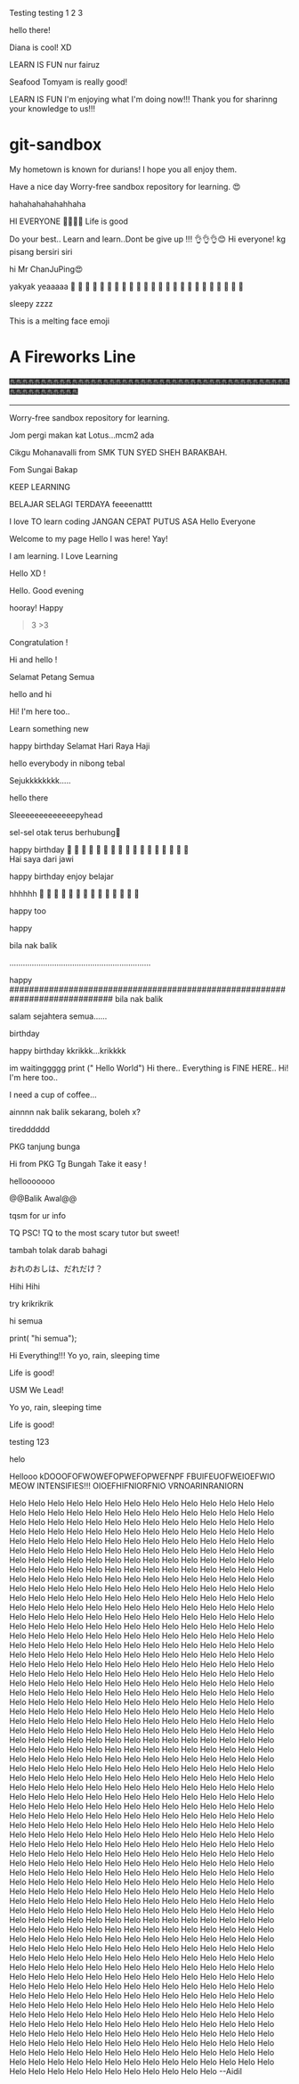 Testing testing 1 2 3

hello there!

Diana is cool! XD

LEARN IS FUN
nur fairuz

Seafood Tomyam is really good!


LEARN IS FUN
I'm enjoying what I'm doing now!!!
Thank you for sharinng your knowledge to us!!!
# git-sandbox

My hometown is known for durians! I hope you all enjoy them.

Have a nice day 
Worry-free sandbox repository for learning.
😍

hahahahahahahhaha

HI EVERYONE  🤩🤩🤩🤩
Life is good

Do your best.. Learn and learn..Dont be give up !!! 👌👌👌😊
Hi everyone!
kg pisang bersiri siri

hi Mr ChanJuPing😍

yakyak yeaaaaa
 🤣  🤣  🤣  🤣  🤣  🤣  🤣  🤣  🤣  🤣  🤣  🤣  🤣  🤣  🤣  🤣  🤣  🤣  🤣  🤣  🤣  🤣  🤣  🤣 

sleepy zzzz

This is a melting face emoji

# A Fireworks Line

🎆🎆🎆🎆🎆🎆🎆🎆🎆🎆🎆🎆🎆🎆🎆🎆🎆🎆🎆🎆🎆🎆🎆🎆🎆🎆🎆🎆🎆🎆🎆🎆🎆🎆🎆🎆🎆🎆🎆🎆🎆🎆🎆🎆🎆🎆🎆🎆🎆🎆🎆🎆🎆🎆🎆🎆

---

Worry-free sandbox repository for learning.

Jom pergi makan kat Lotus...mcm2 ada

Cikgu Mohanavalli from SMK TUN SYED SHEH BARAKBAH.

Fom Sungai Bakap

KEEP LEARNING

BELAJAR SELAGI TERDAYA
feeeenatttt

I love TO learn coding
JANGAN CEPAT PUTUS ASA
Hello Everyone

Welcome to my page
Hello
I was here! Yay!

I am learning.
I Love Learning

Hello XD !

Hello. Good evening

hooray!
Happy

>3 >3

Congratulation !

Hi and hello !

Selamat Petang Semua

hello and hi

Hi! I'm here too..

Learn something new

happy birthday
Selamat Hari Raya Haji

hello everybody in nibong tebal

Sejukkkkkkkk.....

hello there

Sleeeeeeeeeeeeepyhead

sel-sel otak terus berhubung🤣

happy birthday
 🤣  🤣  🤣  🤣  🤣  🤣  🤣  🤣  🤣  🤣  🤣  🤣  🤣  🤣  🤣  🤣  🤣  
Hai saya dari jawi


happy birthday
enjoy belajar

hhhhhh
 🤣  🤣  🤣  🤣  🤣  🤣  🤣  🤣  🤣  🤣  🤣  🤣  🤣  🤣 

happy too

happy 

bila nak balik


...............................................................


happy 
#############################################################################
bila nak balik

salam sejahtera semua......

birthday

happy birthday
kkrikkk...krikkkk

im waitinggggg
print (" Hello World")
Hi there.. Everything is FINE HERE.. 
Hi! I'm here too..

I need a cup of coffee...

ainnnn
nak balik sekarang, boleh x?

tiredddddd

PKG tanjung bunga

Hi from PKG Tg Bungah
Take it easy !

hellooooooo

@@Balik Awal@@

tqsm for ur info

TQ PSC! TQ to the most scary tutor but sweet!

tambah tolak darab bahagi

おれのおしは、だれだけ？

Hihi 
Hihi

try
krikrikrik

hi semua

print( "hi semua");

Hi Everything!!!
Yo yo, rain, sleeping time

Life is good!

USM We Lead!

Yo yo, rain, sleeping time

Life is good!

testing 123

helo

Hellooo
kDOOOFOFWOWEFOPWEFOPWEFNPF
FBUIFEUOFWEIOEFWIO
MEOW INTENSIFIES!!!
OIOEFHIFNIORFNIO
VRNOARINRANIORN

Helo Helo Helo Helo Helo Helo Helo Helo Helo Helo Helo Helo Helo Helo Helo Helo Helo Helo Helo Helo Helo Helo Helo Helo Helo Helo Helo Helo Helo Helo Helo Helo Helo Helo Helo Helo Helo Helo Helo Helo Helo Helo Helo Helo Helo Helo Helo Helo Helo Helo Helo Helo Helo Helo Helo Helo Helo Helo Helo Helo Helo Helo Helo Helo Helo Helo Helo Helo Helo Helo Helo Helo Helo Helo Helo Helo Helo Helo Helo Helo Helo Helo Helo Helo Helo Helo Helo Helo Helo Helo Helo Helo Helo Helo Helo Helo Helo Helo Helo Helo Helo Helo Helo Helo Helo Helo Helo Helo Helo Helo Helo Helo Helo Helo Helo Helo Helo Helo Helo Helo Helo Helo Helo Helo Helo Helo Helo Helo Helo Helo Helo Helo Helo Helo Helo Helo Helo Helo Helo Helo Helo Helo Helo Helo Helo Helo Helo Helo Helo Helo Helo Helo Helo Helo Helo Helo Helo Helo Helo Helo Helo Helo Helo Helo Helo Helo Helo Helo Helo Helo Helo Helo Helo Helo Helo Helo Helo Helo Helo Helo Helo Helo Helo Helo Helo Helo Helo Helo Helo Helo Helo Helo Helo Helo Helo Helo Helo Helo Helo Helo Helo Helo Helo Helo Helo Helo Helo Helo Helo Helo Helo Helo Helo Helo Helo Helo Helo Helo Helo Helo Helo Helo Helo Helo Helo Helo Helo Helo Helo Helo Helo Helo Helo Helo Helo Helo Helo Helo Helo Helo Helo Helo Helo Helo Helo Helo Helo Helo Helo Helo Helo Helo Helo Helo Helo Helo Helo Helo Helo Helo Helo Helo Helo Helo Helo Helo Helo Helo Helo Helo Helo Helo Helo Helo Helo Helo Helo Helo Helo Helo Helo Helo Helo Helo Helo Helo Helo Helo Helo Helo Helo Helo Helo Helo Helo Helo Helo Helo Helo Helo Helo Helo Helo Helo Helo Helo Helo Helo Helo Helo Helo Helo Helo Helo Helo Helo Helo Helo Helo Helo Helo Helo Helo Helo Helo Helo Helo Helo Helo Helo Helo Helo Helo Helo Helo Helo Helo Helo Helo Helo Helo Helo Helo Helo Helo Helo Helo Helo Helo Helo Helo Helo Helo Helo Helo Helo Helo Helo Helo Helo Helo Helo Helo Helo Helo Helo Helo Helo Helo Helo Helo Helo Helo Helo Helo Helo Helo Helo Helo Helo Helo Helo Helo Helo Helo Helo Helo Helo Helo Helo Helo Helo Helo Helo Helo Helo Helo Helo Helo Helo Helo Helo Helo Helo Helo Helo Helo Helo Helo Helo Helo Helo Helo Helo Helo Helo Helo Helo Helo Helo Helo Helo Helo Helo Helo Helo Helo Helo Helo Helo Helo Helo Helo Helo Helo Helo Helo Helo Helo Helo Helo Helo Helo Helo Helo Helo Helo Helo Helo Helo Helo Helo Helo Helo Helo Helo Helo Helo Helo Helo Helo Helo Helo Helo Helo Helo Helo Helo Helo Helo Helo Helo Helo Helo Helo Helo Helo Helo Helo Helo Helo Helo Helo Helo Helo Helo Helo Helo Helo Helo Helo Helo Helo Helo Helo Helo Helo Helo Helo Helo Helo Helo Helo Helo Helo Helo Helo Helo Helo Helo Helo Helo Helo Helo Helo Helo Helo Helo Helo Helo Helo Helo Helo Helo Helo Helo Helo Helo Helo Helo Helo Helo Helo Helo Helo Helo Helo Helo Helo Helo Helo Helo Helo Helo Helo Helo Helo Helo Helo Helo Helo Helo Helo Helo Helo Helo Helo Helo Helo Helo Helo Helo Helo Helo Helo Helo Helo Helo Helo Helo Helo Helo Helo Helo Helo Helo Helo Helo Helo Helo Helo Helo Helo Helo Helo Helo Helo Helo Helo Helo Helo Helo Helo Helo Helo Helo Helo Helo Helo Helo Helo Helo Helo Helo Helo Helo Helo Helo Helo Helo Helo Helo Helo Helo Helo Helo Helo Helo Helo Helo Helo Helo Helo Helo Helo Helo Helo Helo Helo Helo Helo Helo Helo Helo Helo Helo Helo Helo Helo Helo Helo Helo Helo Helo Helo Helo Helo Helo Helo Helo Helo Helo Helo Helo Helo Helo Helo Helo Helo Helo Helo Helo Helo Helo Helo Helo Helo Helo Helo Helo Helo Helo Helo Helo Helo Helo Helo Helo Helo Helo Helo Helo Helo Helo Helo Helo Helo Helo Helo Helo Helo Helo Helo Helo Helo Helo Helo Helo Helo Helo Helo Helo Helo Helo Helo Helo Helo Helo Helo Helo Helo Helo Helo Helo Helo Helo Helo Helo Helo Helo Helo Helo Helo Helo Helo Helo Helo Helo Helo Helo Helo Helo Helo Helo Helo Helo Helo Helo Helo Helo Helo Helo Helo Helo Helo Helo Helo Helo Helo Helo Helo Helo Helo Helo Helo Helo Helo Helo Helo Helo Helo Helo Helo Helo Helo Helo Helo Helo Helo Helo Helo Helo Helo Helo Helo Helo Helo Helo Helo Helo Helo Helo Helo Helo Helo Helo Helo Helo Helo Helo Helo Helo Helo Helo Helo Helo Helo Helo Helo Helo Helo Helo Helo Helo Helo Helo Helo Helo Helo Helo Helo Helo Helo Helo Helo Helo Helo Helo Helo Helo Helo Helo Helo Helo Helo Helo Helo Helo Helo Helo Helo Helo Helo Helo Helo Helo Helo Helo Helo Helo Helo Helo Helo Helo Helo Helo Helo Helo Helo Helo Helo
                                                                                                                                                                           --Aidil
